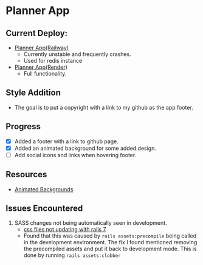 # Planner App

## Current Deploy:
- [Planner App(Railway)](https://plannerapp-production.up.railway.app/)
  - Currently unstable and frequently crashes.
  - Used for redis instance
- [Planner App(Render)](https://planner-app-elox.onrender.com/)
  - Full functionality.

## Style Addition
- The goal is to put a copyright with a link to my github as the app footer.

## Progress
- [x] Added a footer with a link to github page.
- [x] Added an animated background for some added design.
- [ ] Add social icons and links when hovering footer.

## Resources
- [Animated Backgrounds](https://animatedbackgrounds.me/)

## Issues Encountered
1. SASS changes not being automatically seen in development.
   - [css files not updating with rails 7](https://www.reddit.com/r/rails/comments/12xlnxg/css_files_not_updating_with_rails_7/)
   - Found that this was caused by `rails assets:precompile` being called in the development environment. The fix I found mentioned removing the precompiled assets and put it back to development mode. This is done by running `rails assets:clobber`